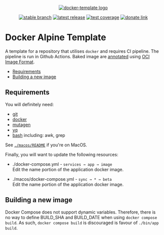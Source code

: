 <div align="center">

  [![docker-template logo](https://avatars.githubusercontent.com/u/2833247?s=160)](#)<br>

  [![stable branch](https://img.shields.io/badge/dynamic/json.svg?logo=github&color=lightgrey&label=stable&query=%24.default_branch&url=https%3A%2F%2Fapi.github.com%2Frepos%2FUrsaDK%2Fdocker-template)](https://github.com/UrsaDK/docker-template)
  [![latest release](https://img.shields.io/badge/dynamic/json.svg?logo=docker&color=blue&label=release&query=%24.name&url=https%3A%2F%2Fapi.github.com%2Frepos%2FUrsaDK%2Fdocker-template%2Freleases%2Flatest)](https://hub.docker.com/r/ursadk/docker-template)
  [![test coverage](https://codecov.io/gh/UrsaDK/docker-template/graph/badge.svg)](https://codecov.io/gh/UrsaDK/docker-template)
  [![donate link](https://img.shields.io/badge/donate-coinbase-gold.svg?colorB=ff8e00&logo=bitcoin)](https://commerce.coinbase.com/checkout/0de16e60-3c37-4f5a-ab85-7a2708b40d68)

</div>

# Docker Alpine Template

A template for a repository that utilises `docker` and requires CI pipeline. The pipeline is run in Github Actions. Baked image are [annotated](https://github.com/opencontainers/image-spec/blob/master/annotations.md) using [OCI Image Format](https://www.opencontainers.org).

- [Requirements](#requirements)
- [Building a new image](#building-a-new-image)

## Requirements

You will definitely need:

  - [git](https://git-scm.com)
  - [docker](https://www.docker.com)
  - [mutagen](https://mutagen.io)
  - [yq](https://github.com/mikefarah/yq)
  - [bash](https://www.gnu.org/software/bash/) including: awk, grep

See [`./macos/README`](./macos/README.md) if you're on MacOS.

Finally, you will want to update the following resources:

  - ./docker-compose.yml - `services → app → image` <br>
    Edit the name portion of the application docker image.

  - ./macos/docker-compose.yml - `sync → * → beta` <br>
    Edit the name portion of the application docker image.

## Building a new image

Docker Compose does not support dynamic variables. Therefore, there is no way to define BUILD_SHA and BUILD_DATE when using `docker compose build`. As such, `docker compose build` is discouraged is favour of `./bin/app build`.
